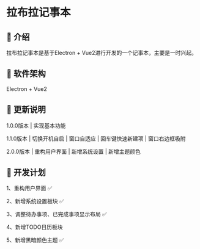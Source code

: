 # 拉布拉记事本

## 🎉 介绍
拉布拉记事本是基于Electron + Vue2进行开发的一个记事本，主要是一时兴起。

## 🎁 软件架构
Electron + Vue2

## 🧨 更新说明
1.0.0版本 | 实现基本功能

1.1.0版本 | 切换开机自启 | 窗口自适应 | 回车键快速新建项 | 窗口右边框吸附 

2.0.0版本 | 重构用户界面 | 新增系统设置 | 新增主题颜色

## 🍚 开发计划
1、重构用户界面 ✅

2、新增系统设置板块 ✅

3、调整待办事项、已完成事项显示布局 ✅

4、新增TODO日历板块

5、新增黑暗颜色主题 ✅
